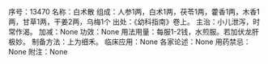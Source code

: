 序号：13470
名称：白术散
组成：人参1两，白术1两，茯苓1两，藿香1两，木香1两，甘草1两，干姜2两，乌梅1个
出处：《幼科指南》卷上。
主治：小儿泄泻，时常作渴。
加减：None
功效：None
用法用量：每服1-2钱，水煎服。若加伏龙肝极妙。
制备方法：上为细禾。
临床应用：None
各家论述：None
用药禁忌：None
附注：None
